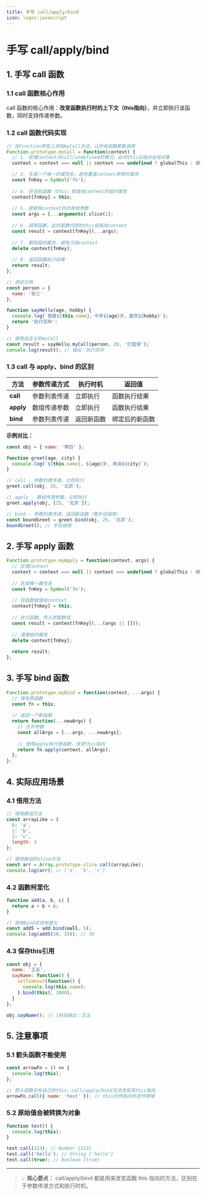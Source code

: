 ```yaml
---
title: 手写 call/apply/bind
icon: logos:javascript
---
```


# 手写 call/apply/bind

## 1. 手写 call 函数

### 1.1 call 函数核心作用

call 函数的核心作用：**改变函数执行时的上下文（this指向）**，并立即执行该函数，同时支持传递参数。

### 1.2 call 函数代码实现

```javascript
// 在Function原型上添加myCall方法，让所有函数都能调用
Function.prototype.myCall = function(context) {
  // 1. 处理context为null/undefined的情况，此时this应指向全局对象
  context = context === null || context === undefined ? globalThis : Object(context)

  // 3. 生成一个唯一的属性名，避免覆盖context原有的属性
  const fnKey = Symbol('fn');
  
  // 4. 将当前函数（this）赋值给context的临时属性
  context[fnKey] = this;
  
  // 5. 提取除context外的其他参数
  const args = [...arguments].slice(1);
  
  // 6. 调用函数，此时函数内部的this会指向context
  const result = context[fnKey](...args);
  
  // 7. 删除临时属性，避免污染context
  delete context[fnKey];
  
  // 8. 返回函数执行结果
  return result;
};

// 测试示例
const person = {
  name: '张三'
};

function sayHello(age, hobby) {
  console.log(`我是${this.name}，今年${age}岁，喜欢${hobby}`);
  return '执行完毕';
}

// 使用自定义的myCall
const result = sayHello.myCall(person, 20, '打篮球');
console.log(result); // 输出：执行完毕
```

### 1.3 call 与 apply、bind 的区别

| 方法 | 参数传递方式 | 执行时机 | 返回值 |
|------|------------|---------|--------|
| **call** | 参数列表传递 | 立即执行 | 函数执行结果 |
| **apply** | 数组传递参数 | 立即执行 | 函数执行结果 |
| **bind** | 参数列表传递 | 返回新函数 | 绑定后的新函数 |

**示例对比：**

```javascript
const obj = { name: '李四' };

function greet(age, city) {
  console.log(`${this.name}, ${age}岁, 来自${city}`);
}

// call - 参数列表传递，立即执行
greet.call(obj, 25, '北京');

// apply - 数组传递参数，立即执行
greet.apply(obj, [25, '北京']);

// bind - 参数列表传递，返回新函数（需手动调用）
const boundGreet = greet.bind(obj, 25, '北京');
boundGreet(); // 手动调用
```

## 2. 手写 apply 函数

```javascript
Function.prototype.myApply = function(context, args) {
  // 处理context
  context = context === null || context === undefined ? globalThis : Object(context);
  
  // 生成唯一属性名
  const fnKey = Symbol('fn');
  
  // 将函数赋值给context
  context[fnKey] = this;
  
  // 执行函数，传入参数数组
  const result = context[fnKey](...(args || []));
  
  // 清理临时属性
  delete context[fnKey];
  
  return result;
};
```

## 3. 手写 bind 函数

```javascript
Function.prototype.myBind = function(context, ...args) {
  // 保存原函数
  const fn = this;
  
  // 返回一个新函数
  return function(...newArgs) {
    // 合并参数
    const allArgs = [...args, ...newArgs];
    
    // 使用apply执行原函数，改变this指向
    return fn.apply(context, allArgs);
  };
};
```

## 4. 实际应用场景

### 4.1 借用方法

```javascript
// 借用数组方法
const arrayLike = {
  0: 'a',
  1: 'b',
  2: 'c',
  length: 3
};

// 借用数组的slice方法
const arr = Array.prototype.slice.call(arrayLike);
console.log(arr); // ['a', 'b', 'c']
```

### 4.2 函数柯里化

```javascript
function add(a, b, c) {
  return a + b + c;
}

// 使用bind实现柯里化
const add5 = add.bind(null, 5);
console.log(add5(10, 15)); // 30
```

### 4.3 保存this引用

```javascript
const obj = {
  name: '王五',
  sayName: function() {
    setTimeout(function() {
      console.log(this.name);
    }.bind(this), 1000);
  }
};

obj.sayName(); // 1秒后输出：王五
```

## 5. 注意事项

### 5.1 箭头函数不能使用

```javascript
const arrowFn = () => {
  console.log(this);
};

// 箭头函数没有自己的this，call/apply/bind无法改变其this指向
arrowFn.call({ name: 'test' }); // this仍然指向外层作用域
```

### 5.2 原始值会被转换为对象

```javascript
function test() {
  console.log(this);
}

test.call(123); // Number {123}
test.call('hello'); // String {'hello'}
test.call(true); // Boolean {true}
```

---

> 💡 **核心要点：** call/apply/bind 都是用来改变函数 this 指向的方法，区别在于参数传递方式和执行时机。
